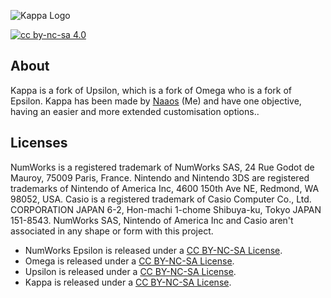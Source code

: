![Kappa Logo](https://github.com/KappaCFW/Kappa/assets/126100606/c5b4c956-6a9d-4432-80bf-12148ecc2261)

<a href="https://creativecommons.org/licenses/by-nc-sa/4.0/"><img alt="cc by-nc-sa 4.0" src="https://img.shields.io/badge/License-CC%20BY--NC--SA%204.0-525252.svg?labelColor=292929&logo=creative%20commons&style=for-the-badge" /></a>

## About

Kappa is a fork of Upsilon, which is a fork of Omega who is a fork of Epsilon. Kappa has been made by [Naaos](https://github.com/Na0ss) (Me) and have one objective, having an easier and more extended customisation options..

## Licenses

NumWorks is a registered trademark of NumWorks SAS, 24 Rue Godot de Mauroy, 75009 Paris, France.
Nintendo and Nintendo 3DS are registered trademarks of Nintendo of America Inc, 4600 150th Ave NE, Redmond, WA 98052, USA.
Casio is a registered trademark of Casio Computer Co., Ltd. CORPORATION JAPAN 6-2, Hon-machi 1-chome Shibuya-ku, Tokyo JAPAN 151-8543.
NumWorks SAS, Nintendo of America Inc and Casio aren't associated in any shape or form with this project.

- NumWorks Epsilon is released under a [CC BY-NC-SA License](https://creativecommons.org/licenses/by-nc-sa/4.0/legalcode).
- Omega is released under a [CC BY-NC-SA License](https://creativecommons.org/licenses/by-nc-sa/4.0/legalcode).
- Upsilon is released under a [CC BY-NC-SA License](https://creativecommons.org/licenses/by-nc-sa/4.0/legalcode).
- Kappa is released under a [CC BY-NC-SA License](https://creativecommons.org/licenses/by-nc-sa/4.0/legalcode).